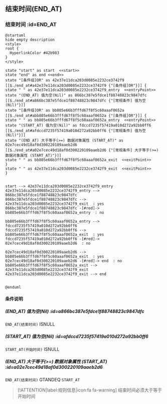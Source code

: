 ## 结束时间(END_AT) <!-- {docsify-ignore-all} -->

   

### 结束时间 :id=END_AT

```plantuml
@startuml
hide empty description
<style>
root {
  HyperlinkColor #42b983
}
</style>

state "start" as start  <<start>>
state "end" as end <<end>>
state "[条件组]OR" as 42e37e11dca203d0085e2232ce3742f9 [[$./end_at#a42e37e11dca203d0085e2232ce3742f9 {"[条件组]OR"}]] {
state " " as 42e37e11dca203d0085e2232ce3742f9_entry  <<entryPoint>>
state "(END_AT) 值为空(Nil)" as 866bc387e5fdce1f88748823c9847dfc [[$./end_at#a866bc387e5fdce1f88748823c9847dfc {"[常规条件] 值为空(Nil)"}]]
state "[条件组]OR" as bb805e66b3fffd67f8f5c60aaaf0652a [[$./end_at#abb805e66b3fffd67f8f5c60aaaf0652a {"[条件组]OR"}]] {
state " " as bb805e66b3fffd67f8f5c60aaaf0652a_entry  <<entryPoint>>
state "(START_AT) 值为空(Nil)" as fdccd7235f57419a010d272a92bb0ff6 [[$./end_at#afdccd7235f57419a010d272a92bb0ff6 {"[常规条件] 值为空(Nil)"}]]
state "(END_AT) 大于等于(>=) 数据对象属性 (START_AT)" as 02e7cec49d18af0d300220109aaeb2d6 [[$./end_at#a02e7cec49d18af0d300220109aaeb2d6 {"[常规条件] 大于等于(>=) 数据对象属性 (START_AT)"}]]
state " " as bb805e66b3fffd67f8f5c60aaaf0652a_exit  <<exitPoint>>
}
state " " as 42e37e11dca203d0085e2232ce3742f9_exit  <<exitPoint>>
}


start --> 42e37e11dca203d0085e2232ce3742f9_entry 
42e37e11dca203d0085e2232ce3742f9_entry --> 866bc387e5fdce1f88748823c9847dfc 
866bc387e5fdce1f88748823c9847dfc --> 42e37e11dca203d0085e2232ce3742f9_exit  : yes
866bc387e5fdce1f88748823c9847dfc -[#red]-> bb805e66b3fffd67f8f5c60aaaf0652a_entry  : no

bb805e66b3fffd67f8f5c60aaaf0652a_entry --> fdccd7235f57419a010d272a92bb0ff6 
fdccd7235f57419a010d272a92bb0ff6 --> bb805e66b3fffd67f8f5c60aaaf0652a_exit  : yes
fdccd7235f57419a010d272a92bb0ff6 -[#red]-> 02e7cec49d18af0d300220109aaeb2d6  : no

02e7cec49d18af0d300220109aaeb2d6 --> bb805e66b3fffd67f8f5c60aaaf0652a_exit  : yes
02e7cec49d18af0d300220109aaeb2d6 -[#red]-> end  : no
bb805e66b3fffd67f8f5c60aaaf0652a_exit --> 42e37e11dca203d0085e2232ce3742f9_exit 
42e37e11dca203d0085e2232ce3742f9_exit --> end 


@enduml
```

#### 条件说明

##### (END_AT) 值为空(Nil) :id=a866bc387e5fdce1f88748823c9847dfc



`END_AT(结束时间)` ISNULL 

##### (START_AT) 值为空(Nil) :id=afdccd7235f57419a010d272a92bb0ff6



`START_AT(开始时间)` ISNULL 

##### (END_AT) 大于等于(>=) 数据对象属性 (START_AT) :id=a02e7cec49d18af0d300220109aaeb2d6



`END_AT(结束时间)` GTANDEQ  `START_AT`

> [!ATTENTION|label:规则信息|icon:fa fa-warning]
> 结束时间必须大于等于开始时间







